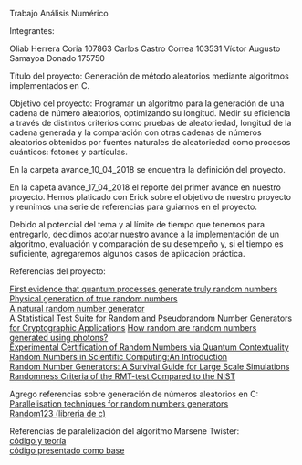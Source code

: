 Trabajo Análisis Numérico

Integrantes:

Oliab Herrera Coria 107863
Carlos Castro Correa 103531
Víctor Augusto Samayoa Donado 175750

Título del proyecto: 
Generación de método aleatorios mediante algoritmos implementados en C.

Objetivo del proyecto: 
Programar un algoritmo para la generación de una cadena de número aleatorios, optimizando  su longitud. Medir su eficiencia a través de distintos criterios como pruebas de aleatoriedad, longitud de la cadena generada y la comparación con otras cadenas de números aleatorios obtenidos por fuentes naturales de aleatoriedad como procesos cuánticos: fotones y partículas. 

En la carpeta avance_10_04_2018 se encuentra la definición del proyecto.

En la capeta avance_17_04_2018 el reporte del primer avance en nuestro proyecto. Hemos platicado con Erick sobre el objetivo de nuestro proyecto y reunimos una serie de referencias para guiarnos en el proyecto.


Debido al potencial del tema y al límite de tiempo que tenemos para entregarlo, decidimos acotar  nuestro avance a la implementación de un algoritmo, evaluación y comparación de su desempeño y, si el tiempo es suficiente, agregaremos algunos casos de aplicación práctica.

Referencias del proyecto:

[First evidence that quantum processes generate truly random numbers](https://www.technologyreview.com/s/418445/first-evidence-that-quantum-processes-generate-truly-random-numbers/)    
[Physical generation of true random numbers](http://spie.org/newsroom/1698-the-physical-generation-of-true-random-numbers?SSO=1)  
[A natural random number generator](https://www.jstor.org/stable/1403789?seq=1#page_scan_tab_contents)  
[A Statistical Test Suite for Random and Pseudorandom Number Generators for Cryptographic Applications](https://drive.google.com/file/d/1fK1bZdFn-54UFPEcSqmK_HLUkNKs6PYq/view?usp=sharing) 
[How random are random numbers generated using photons?](https://drive.google.com/file/d/1IEET1OyJZUHnxMIlTDFxZ5Ze7xwO6psU/view?usp=sharing)  
[Experimental Certification of Random Numbers via Quantum Contextuality](https://drive.google.com/file/d/1B0weDqK0e9lf42qsYG8lSKes45bgWXSR/view?usp=sharing)  
[Random Numbers in Scientific Computing:An Introduction](https://drive.google.com/file/d/18KJhCW6M_xOX4a3m426qALqDOFoW2z-a/view?usp=sharing)  
[Random Number Generators: A Survival Guide for Large Scale Simulations](https://drive.google.com/file/d/1dvK-WCaEfB9cUOSLe-sDuGnNwh72d3Cd/view?usp=sharing)  
[Randomness Criteria of the RMT-test Compared to the NIST](https://drive.google.com/file/d/1ZRB5hHGVeSQ-3d9ud57LgWpMJw8DTOtB/view?usp=sharing)    
  

Agrego referencias sobre generación de números aleatorios en C:  
[Parallelisation techniques for random numbers generators](https://www.nag.co.uk/IndustryArticles/gpu_gems_article.pdf)    
[Random123 (libreria de c)](https://www.deshawresearch.com/resources_random123.html )   

Referencias de paralelización del algoritmo Marsene Twister:  
[código y teoría](https://www.nag.co.uk/IndustryArticles/gpu_gems_article.pdf)  
[código presentado como base](http://www.math.sci.hiroshima-u.ac.jp/~m-mat/MT/VERSIONS/C-LANG/deifik.c)

